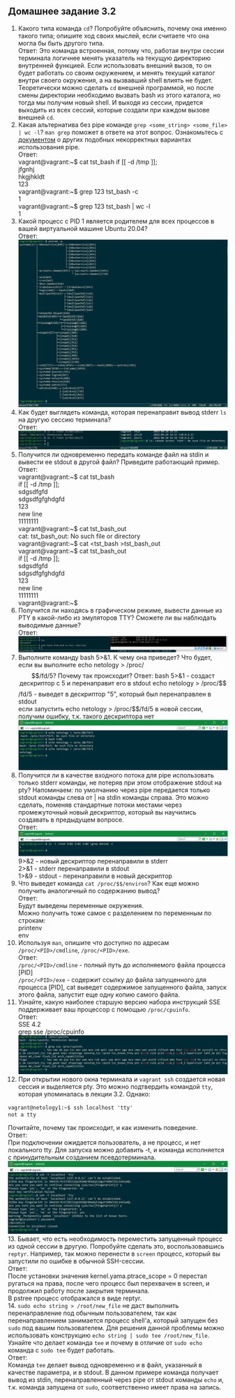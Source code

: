 ## Домашнее задание 3.2
1. Какого типа команда `cd`? Попробуйте объяснить, почему она именно такого типа; опишите ход своих мыслей, если считаете что она могла бы быть другого типа.  
    Ответ: Это команда встроенная, потому что, работая внутри сессии терминала логичнее менять указатель на текущую директорию внутренней функцией. 
Если использовать внешний вызов, то он будет работать со своим окружением, и менять текущий каталог внутри своего окружения, а на вызвавший shell влиять не будет.  
Теоретически можно сделать `cd` внешней программой, но после смены директории необходимо вызвать bash из этого каталога, но тогда мы получим новый shell.
И выходя из сессии, придется выходить из всех сессий, которые создали при каждом вызове внешней `cd`.
2. Какая альтернатива без pipe команде `grep <some_string> <some_file> | wc -l`? `man grep` поможет в ответе на этот вопрос. Ознакомьтесь с [документом](http://www.smallo.ruhr.de/award.html) о других подобных некорректных вариантах использования pipe.  
       Ответ:  
   vagrant@vagrant:~$ cat tst_bash
   if [[ -d /tmp ]];  
   jfgnhj  
   hkgjhkldt  
   123  
   vagrant@vagrant:~$ grep 123 tst_bash -c  
   1  
   vagrant@vagrant:~$ grep 123 tst_bash | wc -l  
   1  
3. Какой процесс с PID 1 является родителем для всех процессов в вашей виртуальной машине Ubuntu 20.04?  
Ответ:  
![pstree](screenshots/pstree.png)
4. Как будет выглядеть команда, которая перенаправит вывод stderr `ls` на другую сессию терминала?  
    Ответ:  
![stderr ls](screenshots/stderr%20ls.png)  
5. Получится ли одновременно передать команде файл на stdin и вывести ее stdout в другой файл? Приведите работающий пример.  
       Ответ:  
   vagrant@vagrant:~$ cat tst_bash  
   if [[ -d /tmp ]];  
   sdgsdfgfd  
   sdgsdfgfghdgfd  
   123  
   new line  
   11111111  
   vagrant@vagrant:~$ cat tst_bash_out  
   cat: tst_bash_out: No such file or directory   
   vagrant@vagrant:~$ cat <tst_bash >tst_bash_out  
   vagrant@vagrant:~$ cat tst_bash_out  
   if [[ -d /tmp ]];  
   sdgsdfgfd  
   sdgsdfgfghdgfd  
   123  
   new line  
   11111111  
   vagrant@vagrant:~$  
6. Получится ли находясь в графическом режиме, вывести данные из PTY в какой-либо из эмуляторов TTY? Сможете ли вы наблюдать выводимые данные?  
    Ответ:  
![echo](screenshots/echo.png)  
7. Выполните команду bash 5>&1. К чему она приведет? Что будет, если вы выполните echo netology > /proc/$$/fd/5? Почему так происходит?  
    Ответ:  
bash 5>&1 - создаст дескриптор с 5 и перенаправит его в stdout  
echo netology > /proc/$$/fd/5 - выведет в дескриптор "5", который был перенаправлен в stdout  
если запустить echo netology > /proc/$$/fd/5 в новой сесcии, получим ошибку, т.к. такого дескриптора нет  
![7question](screenshots/question7.png)  
8. Получится ли в качестве входного потока для pipe использовать только stderr команды, не потеряв при этом отображение stdout на pty? Напоминаем: по умолчанию через pipe передается только stdout команды слева от | на stdin команды справа. Это можно сделать, поменяв стандартные потоки местами через промежуточный новый дескриптор, который вы научились создавать в предыдущем вопросе.  
    Ответ:  
![8question](screenshots/question8.png)
9>&2 - новый дескриптор перенаправили в stderr  
2>&1 - stderr перенаправили в stdout  
1>&9 - stdout - перенаправили в новый дескриптор  
9. Что выведет команда `cat /proc/$$/environ`? Как еще можно получить аналогичный по содержанию вывод?  
    Ответ:  
Будут выведены переменные окружения.  
Можно получить тоже самое с разделением по переменным по строкам:  
printenv  
env  
10. Используя `man`, опишите что доступно по адресам `/proc/<PID>/cmdline`, `/proc/<PID>/exe`.  
    Ответ:  
`/proc/<PID>/cmdline` - полный путь до исполняемого файла процесса [PID]  
`/proc/<PID>/exe` - содержит ссылку до файла запущенного для процесса [PID], cat выведет содержимое запущенного файла, запуск этого файла, запустит еще одну копию самого файла.  
11. Узнайте, какую наиболее старшую версию набора инструкций SSE поддерживает ваш процессор с помощью `/proc/cpuinfo`.  
    Ответ:  
SSE 4.2  
grep sse /proc/cpuinfo  
![cpuinfo](screenshots/cpuinfo.png)  
12. При открытии нового окна терминала и `vagrant ssh` создается новая сессия и выделяется pty. Это можно подтвердить командой `tty`, которая упоминалась в лекции 3.2. Однако:
```
vagrant@netology1:~$ ssh localhost 'tty'
not a tty
```
Почитайте, почему так происходит, и как изменить поведение.  
    Ответ:  
При подключении ожидается пользователь, а не процесс, и нет локального tty. Для запуска можно добавить -t, и команда исполняется с принудительным созданием псевдотерминала.  
![ssh_localhost](screenshots/ssh_localhost.png)  
13. Бывает, что есть необходимость переместить запущенный процесс из одной сессии в другую. Попробуйте сделать это, воспользовавшись `reptyr`. Например, так можно перенести в `screen` процесс, который вы запустили по ошибке в обычной SSH-сессии.  
    Ответ:  
После установки значения kernel.yama.ptrace_scope = 0 перестал ругаться на права, после чего процесс был перехвачен в screen, и продолжил работу после закрытия терминала.  
В pstree процесс отображался в виде reptyr.  
14. `sudo echo string > /root/new_file` не даст выполнить перенаправление под обычным пользователем, так как перенаправлением занимается процесс shell'а, который запущен без `sudo` под вашим пользователем. Для решения данной проблемы можно использовать конструкцию `echo string | sudo tee /root/new_file`. Узнайте что делает команда `tee` и почему в отличие от `sudo echo` команда с `sudo tee` будет работать.  
    Ответ:  
Команда `tee` делает вывод одновременно и в файл, указанный в качестве параметра, и в stdout. В данном примере команда получает вывод из stdin, перенаправленный через pipe от stdout команды `echo` и, т.к. команда запущена от `sudo`, соответственно имеет права на запись.  
